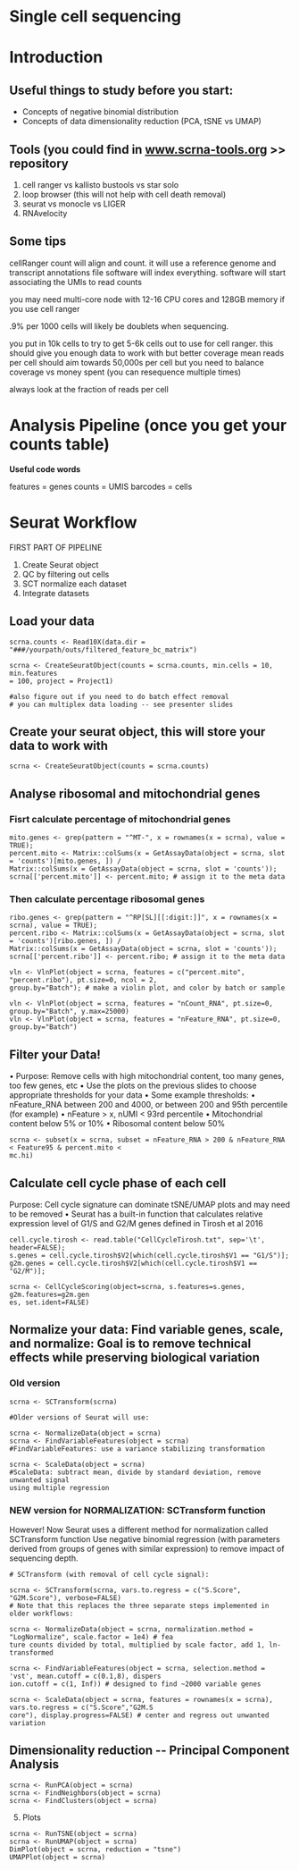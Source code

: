 # Single cell sequencing

# Introduction
## Useful things to study before you start:
- Concepts of negative binomial distribution
- Concepts of data dimensionality reduction (PCA, tSNE vs UMAP)

## Tools (you could find in www.scrna-tools.org >> repository

1) cell ranger vs kallisto bustools vs star solo
2) loop browser (this will not help with cell death removal)
3) seurat vs monocle vs LIGER
4) RNAvelocity

## Some tips

cellRanger count will align and count. 
  it will use a reference genome and transcript annotations file
  software will index everything. 
  software will start associating the UMIs to read counts
  
you may need multi-core node with 12-16 CPU cores and 128GB memory if you use cell ranger
   
   .9% per 1000 cells will likely be doublets when sequencing. 
   
   you put in 10k cells to try to get 5-6k cells out to use for cell ranger. 
    this should give you enough data to work with but better coverage
    mean reads per cell should aim towards 50,000s per cell but you need to balance coverage vs money spent (you can resequence multiple times)
   
  always look at the fraction of reads per cell
   
 # Analysis Pipeline (once you get your counts table)
 
 **Useful code words**
 
 features = genes
 counts = UMIS
 barcodes = cells
 
# Seurat Workflow

FIRST PART OF PIPELINE

1. Create Seurat object
2. QC by filtering out cells
3. SCT normalize each dataset
4. Integrate datasets

## Load your data

```
scrna.counts <- Read10X(data.dir = "###/yourpath/outs/filtered_feature_bc_matrix")

scrna <- CreateSeuratObject(counts = scrna.counts, min.cells = 10, min.features
= 100, project = Project1)

#also figure out if you need to do batch effect removal
# you can multiplex data loading -- see presenter slides
```

## Create your seurat object, this will store your data to work with
```
scrna <- CreateSeuratObject(counts = scrna.counts)

```
## Analyse ribosomal and mitochondrial genes

### Fisrt calculate percentage of mitochondrial genes
```
mito.genes <- grep(pattern = "^MT-", x = rownames(x = scrna), value = TRUE);
percent.mito <- Matrix::colSums(x = GetAssayData(object = scrna, slot = 'counts')[mito.genes, ]) /
Matrix::colSums(x = GetAssayData(object = scrna, slot = 'counts'));
scrna[['percent.mito']] <- percent.mito; # assign it to the meta data
```
### Then calculate percentage ribosomal genes
```
ribo.genes <- grep(pattern = "^RP[SL][[:digit:]]", x = rownames(x = scrna), value = TRUE);
percent.ribo <- Matrix::colSums(x = GetAssayData(object = scrna, slot = 'counts')[ribo.genes, ]) /
Matrix::colSums(x = GetAssayData(object = scrna, slot = 'counts'));
scrna[['percent.ribo']] <- percent.ribo; # assign it to the meta data

vln <- VlnPlot(object = scrna, features = c("percent.mito", "percent.ribo"), pt.size=0, ncol = 2,
group.by="Batch"); # make a violin plot, and color by batch or sample

vln <- VlnPlot(object = scrna, features = "nCount_RNA", pt.size=0, group.by="Batch", y.max=25000)
vln <- VlnPlot(object = scrna, features = "nFeature_RNA", pt.size=0, group.by="Batch")

```
## Filter your Data!
• Purpose: Remove cells with high mitochondrial content, too many genes, too few genes, etc
• Use the plots on the previous slides to choose appropriate thresholds for your data
• Some example thresholds:
• nFeature_RNA between 200 and 4000, or between 200 and 95th percentile (for
example)
• nFeature > x, nUMI < 93rd percentile
• Mitochondrial content below 5% or 10%
• Ribosomal content below 50%

```
scrna <- subset(x = scrna, subset = nFeature_RNA > 200 & nFeature_RNA < Feature95 & percent.mito <
mc.hi)

```
## Calculate cell cycle phase of each cell
Purpose: Cell cycle signature can dominate tSNE/UMAP plots and may need to be
removed
• Seurat has a built-in function that calculates relative expression level of G1/S and G2/M genes defined in Tirosh et al 2016

```
cell.cycle.tirosh <- read.table("CellCycleTirosh.txt", sep='\t', header=FALSE);
s.genes = cell.cycle.tirosh$V2[which(cell.cycle.tirosh$V1 == "G1/S")];
g2m.genes = cell.cycle.tirosh$V2[which(cell.cycle.tirosh$V1 == "G2/M")];

scrna <- CellCycleScoring(object=scrna, s.features=s.genes, g2m.features=g2m.gen
es, set.ident=FALSE)
```

## Normalize your data: Find variable genes, scale, and normalize: Goal is to remove technical effects while preserving biological variation

### Old version

```
scrna <- SCTransform(scrna) 

#Older versions of Seurat will use: 

scrna <- NormalizeData(object = scrna) 
scrna <- FindVariableFeatures(object = scrna) 
#FindVariableFeatures: use a variance stabilizing transformation

scrna <- ScaleData(object = scrna) 
#ScaleData: subtract mean, divide by standard deviation, remove unwanted signal
using multiple regression

```
### NEW version for NORMALIZATION: SCTransform function 
However! Now Seurat uses a different method for normalization called SCTransform function
Use negative binomial regression (with parameters derived from groups of genes
with similar expression) to remove impact of sequencing depth. 
```
# SCTransform (with removal of cell cycle signal):

scrna <- SCTransform(scrna, vars.to.regress = c("S.Score", "G2M.Score"), verbose=FALSE)
# Note that this replaces the three separate steps implemented in older workflows:

scrna <- NormalizeData(object = scrna, normalization.method = "LogNormalize", scale.factor = 1e4) # fea
ture counts divided by total, multiplied by scale factor, add 1, ln-transformed

scrna <- FindVariableFeatures(object = scrna, selection.method = 'vst', mean.cutoff = c(0.1,8), dispers
ion.cutoff = c(1, Inf)) # designed to find ~2000 variable genes

scrna <- ScaleData(object = scrna, features = rownames(x = scrna), vars.to.regress = c("S.Score","G2M.S
core"), display.progress=FALSE) # center and regress out unwanted variation

```
## Dimensionality reduction -- Principal Component Analysis
```
scrna <- RunPCA(object = scrna) 
scrna <- FindNeighbors(object = scrna)
scrna <- FindClusters(object = scrna)
```
5) Plots
```
scrna <- RunTSNE(object = scrna)
scrna <- RunUMAP(object = scrna)
DimPlot(object = scrna, reduction = "tsne")
UMAPPlot(object = scrna)
```
  
   
